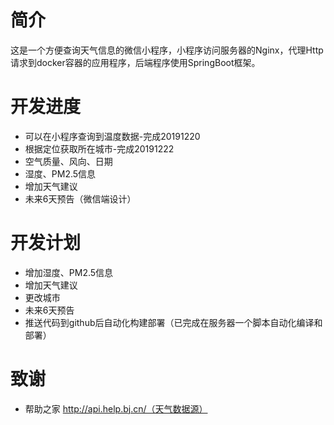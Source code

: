 # 简介
这是一个方便查询天气信息的微信小程序，小程序访问服务器的Nginx，代理Http请求到docker容器的应用程序，后端程序使用SpringBoot框架。

# 开发进度
- 可以在小程序查询到温度数据-完成20191220
- 根据定位获取所在城市-完成20191222
- 空气质量、风向、日期
- 湿度、PM2.5信息
- 增加天气建议
- 未来6天预告（微信端设计）

# 开发计划
- 增加湿度、PM2.5信息
- 增加天气建议
- 更改城市
- 未来6天预告
- 推送代码到github后自动化构建部署（已完成在服务器一个脚本自动化编译和部署）


# 致谢
- 帮助之家 http://api.help.bj.cn/（天气数据源）
